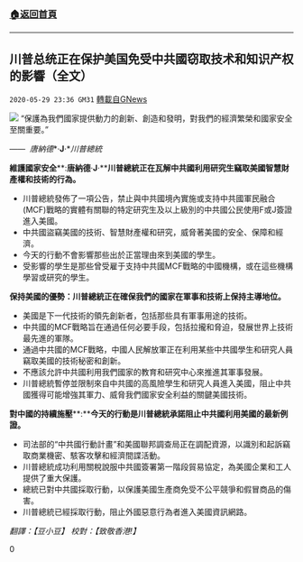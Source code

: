 ###  [:house:返回首頁](https://github.com/ourhimalayas/txt)
---

## 川普总统正在保护美国免受中共國窃取技术和知识产权的影響（全文）
`2020-05-29 23:36 GM31` [轉載自GNews](https://gnews.org/zh-hant/217270/)

![](https://s3.amazonaws.com/gnews-media-offload/wp-content/uploads/2020/05/29232012/WH.jpg)
“保護為我們國家提供動力的創新、創造和發明，對我們的經濟繁榮和國家安全至關重要。”

*——*  *唐納德**·**J**·**川普總統*

**維護國家安全****:****唐納德****·****J****·****川普總統正在瓦解中共國利用研究生竊取美國智慧財產權和技術的行為。**

- 川普總統發佈了一項公告，禁止與中共國境內實施或支持中共國軍民融合(MCF)戰略的實體有關聯的特定研究生及以上級別的中共國公民使用F或J簽證進入美國。
- 中共國盜竊美國的技術、智慧財產權和研究，威脅著美國的安全、保障和經濟。
- 今天的行動不會影響那些出於正當理由來到美國的學生。
- 受影響的學生是那些曾受雇于支持中共國MCF戰略的中國機構，或在這些機構學習或研究的學生。


**保持美國的優勢：川普總統正在確保我們的國家在軍事和技術上保持主導地位。**

- 美國是下一代技術的領先創新者，包括那些具有軍事用途的技術。
- 中共國的MCF戰略旨在通過任何必要手段，包括拉攏和脅迫，發展世界上技術最先進的軍隊。
- 通過中共國的MCF戰略，中國人民解放軍正在利用某些中共國學生和研究人員竊取美國的技術秘密和創新。
- 不應該允許中共國利用我們國家的教育和研究中心來推進其軍事發展。
- 川普總統暫停並限制來自中共國的高風險學生和研究人員進入美國，阻止中共國獲得可能增強其軍力、威脅我們國家安全利益的關鍵美國技術。


**對中國的持續施壓****:****今天的行動是川普總統承諾阻止中共國利用美國的最新例證。**

- 司法部的“中共國行動計畫”和美國聯邦調查局正在調配資源，以識別和起訴竊取商業機密、駭客攻擊和經濟間諜活動。
- 川普總統成功利用關稅說服中共國簽署第一階段貿易協定，為美國企業和工人提供了重大保護。
- 總統已對中共國採取行動，以保護美國生產商免受不公平競爭和假冒商品的傷害。
- 川普總統已經採取行動，阻止外國惡意行為者進入美國資訊網路。


*翻譯：【豆小豆】 校對：【致敬香港!】*

0
